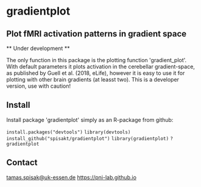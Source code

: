 # gradientplot
## Plot fMRI activation patterns in gradient space

** Under development **

The only function in this package is the plotting function 'gradient_plot'. With default parameters it plots activation in the cerebellar gradient-space, as published by Guell et al. (2018, eLife), however it is easy to use it for plotting with other brain gradients (at leasst two). This is a developer version, use with caution!

## Install

Install package 'gradientplot' simply as an R-package from github:

`install.packages("devtools")`
`library(devtools)`
`install_github("spisakt/gradientplot")`
`library(gradientplot)`
`?gradientplot`

## Contact
tamas.spisak@uk-essen.de
https://pni-lab.github.io


